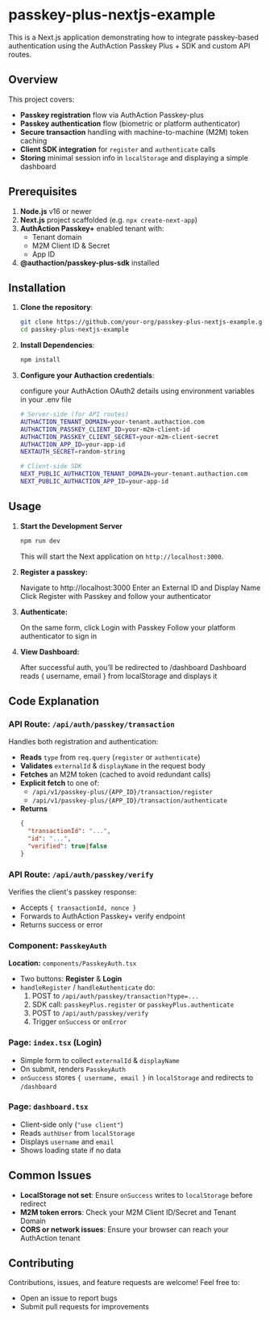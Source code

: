 # passkey-plus-nextjs-example

This is a Next.js application demonstrating how to integrate passkey-based authentication using the AuthAction Passkey Plus + SDK and custom API routes.

## Overview

This project covers:

- **Passkey registration** flow via AuthAction Passkey-plus  
- **Passkey authentication** flow (biometric or platform authenticator)  
- **Secure transaction** handling with machine-to-machine (M2M) token caching  
- **Client SDK integration** for `register` and `authenticate` calls  
- **Storing** minimal session info in `localStorage` and displaying a simple dashboard  

## Prerequisites

1. **Node.js** v16 or newer  
2. **Next.js** project scaffolded (e.g. `npx create-next-app`)  
3. **AuthAction Passkey+** enabled tenant with:  
   - Tenant domain  
   - M2M Client ID & Secret  
   - App ID  
4. **@authaction/passkey-plus-sdk** installed  

## Installation

1. **Clone the repository**:

   ```bash
   git clone https://github.com/your-org/passkey-plus-nextjs-example.git
   cd passkey-plus-nextjs-example
   ```
2. **Install Dependencies**:

   ```bash
   npm install
   ```

3. **Configure your Authaction credentials**:

   configure your AuthAction OAuth2 details using environment variables in your .env file

   ```bash
   # Server-side (for API routes)
   AUTHACTION_TENANT_DOMAIN=your-tenant.authaction.com
   AUTHACTION_PASSKEY_CLIENT_ID=your-m2m-client-id
   AUTHACTION_PASSKEY_CLIENT_SECRET=your-m2m-client-secret
   AUTHACTION_APP_ID=your-app-id
   NEXTAUTH_SECRET=random-string

   # Client-side SDK
   NEXT_PUBLIC_AUTHACTION_TENANT_DOMAIN=your-tenant.authaction.com
   NEXT_PUBLIC_AUTHACTION_APP_ID=your-app-id

   ```

## Usage

1. **Start the Development Server**

    ```bash
    npm run dev
    ```

    This will start the Next application on `http://localhost:3000`.

2. **Register a passkey:**

    Navigate to http://localhost:3000
    Enter an External ID and Display Name
    Click Register with Passkey and follow your authenticator

3. **Authenticate:**

    On the same form, click Login with Passkey
    Follow your platform authenticator to sign in

4. **View Dashboard:**

    After successful auth, you’ll be redirected to /dashboard
    Dashboard reads { username, email } from localStorage and displays it

## Code Explanation

### API Route: `/api/auth/passkey/transaction`

Handles both registration and authentication:
- **Reads** `type` from `req.query` (`register` or `authenticate`)
- **Validates** `externalId` & `displayName` in the request body
- **Fetches** an M2M token (cached to avoid redundant calls)
- **Explicit fetch** to one of:
  - `/api/v1/passkey-plus/{APP_ID}/transaction/register`
  - `/api/v1/passkey-plus/{APP_ID}/transaction/authenticate`
- **Returns**  
  ```json
  {
    "transactionId": "...",
    "id": "...",
    "verified": true|false
  }

### API Route: `/api/auth/passkey/verify`

Verifies the client's passkey response:

* Accepts `{ transactionId, nonce }`
* Forwards to AuthAction Passkey+ verify endpoint
* Returns success or error

### Component: `PasskeyAuth`

**Location:** `components/PasskeyAuth.tsx`

* Two buttons: **Register** & **Login**
* `handleRegister` / `handleAuthenticate` do:
  1. POST to `/api/auth/passkey/transaction?type=...`
  2. SDK call: `passkeyPlus.register` or `passkeyPlus.authenticate`
  3. POST to `/api/auth/passkey/verify`
  4. Trigger `onSuccess` or `onError`

### Page: `index.tsx` (Login)

* Simple form to collect `externalId` & `displayName`
* On submit, renders `PasskeyAuth`
* `onSuccess` stores `{ username, email }` in `localStorage` and redirects to `/dashboard`

### Page: `dashboard.tsx`

* Client-side only (`"use client"`)
* Reads `authUser` from `localStorage`
* Displays `username` and `email`
* Shows loading state if no data

## Common Issues

* **LocalStorage not set**: Ensure `onSuccess` writes to `localStorage` before redirect
* **M2M token errors**: Check your M2M Client ID/Secret and Tenant Domain
* **CORS or network issues**: Ensure your browser can reach your AuthAction tenant

## Contributing

Contributions, issues, and feature requests are welcome! Feel free to:

* Open an issue to report bugs
* Submit pull requests for improvements

